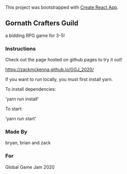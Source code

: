 This project was bootstrapped with [Create React App](https://github.com/facebook/create-react-app).

## Gornath Crafters Guild

a bidding RPG game for 3-5!

### Instructions

Check out the page hosted on github pages to try it out!

https://zackmckenna.github.io/GGJ_2020/

If you want to run locally, you must first install yarn.

To install dependencies:

'yarn run install'

To start:

'yarn run start'

### Made By

bryan, brian and zack

### For

Global Game Jam 2020

